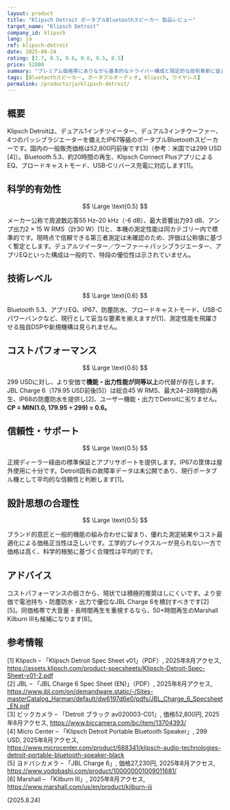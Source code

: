 ```yaml
---
layout: product
title: "Klipsch Detroit ポータブルBluetoothスピーカー 製品レビュー"
target_name: "Klipsch Detroit"
company_id: klipsch
lang: ja
ref: klipsch-detroit
date: 2025-08-24
rating: [2.7, 0.5, 0.6, 0.6, 0.5, 0.5]
price: 52800
summary: "プレミアム価格帯にありながら基本的なドライバー構成と限定的な技術革新に留まる割高なポータブルスピーカー"
tags: [Bluetoothスピーカー, ポータブルオーディオ, Klipsch, ワイヤレス]
permalink: /products/ja/klipsch-detroit/
---
```


## 概要

Klipsch Detroitは、デュアル1インチツイーター、デュアル3インチウーファー、4つのパッシブラジエーターを備えたIP67等級のポータブルBluetoothスピーカーです。国内の一般販売価格は52,800円前後です[3]（参考：米国では299 USD [4]）。Bluetooth 5.3、約20時間の再生、Klipsch Connect PlusアプリによるEQ、ブロードキャストモード、USB-Cリバース充電に対応します[1]。

## 科学的有効性

$$ \Large \text{0.5} $$

メーカー公称で周波数応答55 Hz–20 kHz（-6 dB）、最大音響出力93 dB、アンプ出力2 × 15 W RMS（計30 W）[1]と、本機の測定性能は同カテゴリー内で標準的です。現時点で信頼できる第三者測定は未確認のため、評価は公称値に基づく暫定とします。デュアルツイーター／ウーファー＋パッシブラジエーター、アプリEQといった構成は一般的で、特段の優位性は示されていません。

## 技術レベル

$$ \Large \text{0.6} $$

Bluetooth 5.3、アプリEQ、IP67、防塵防水、ブロードキャストモード、USB-Cパワーバンクなど、現行として妥当な要素を揃えますが[1]、測定性能を飛躍させる独自DSPや新規機構は見られません。

## コストパフォーマンス

$$ \Large \text{0.6} $$

299 USDに対し、より安価で**機能・出力性能が同等以上**の代替が存在します。JBL Charge 6（179.95 USD前後[5]）は総合45 W RMS、最大24–28時間の再生、IP68の防塵防水を提供し[2]、ユーザー機能・出力でDetroitに劣りません。  
**CP = MIN(1.0, 179.95 ÷ 299) = 0.6。**

## 信頼性・サポート

$$ \Large \text{0.5} $$

正規ディーラー経由の標準保証とアプリサポートを提供します。IP67の筐体は屋外使用に十分です。Detroit固有の故障率データは未公開であり、現行ポータブル機として平均的な信頼性と判断します[1]。

## 設計思想の合理性

$$ \Large \text{0.5} $$

ブランド的意匠と一般的機能の組み合わせに留まり、優れた測定結果やコスト最適化による価格正当性は乏しいです。工学的ブレイクスルーが見られない一方で価格は高く、科学的根拠に基づく合理性は平均的です。

## アドバイス

コストパフォーマンスの弱さから、現状では積極的推奨はしにくいです。より安価で電池持ち・防塵防水・出力で優位なJBL Charge 6を検討すべきです[2][5]。同価格帯で大音量・長時間再生を重視するなら、50+時間再生のMarshall Kilburn IIIも候補になります[6]。

## 参考情報

[1] Klipsch – 「Klipsch Detroit Spec Sheet v01」（PDF）, 2025年8月アクセス, https://assets.klipsch.com/product-specsheets/Klipsch-Detroit-Spec-Sheet-v01-2.pdf  
[2] JBL – 「JBL Charge 6 Spec Sheet (EN)」（PDF）, 2025年8月アクセス, https://www.jbl.com/on/demandware.static/-/Sites-masterCatalog_Harman/default/dw6197d6e0/pdfs/JBL_Charge_6_Specsheet_EN.pdf  
[3] ビックカメラ – 「Detroit ブラック av020003-C01」, 価格52,800円, 2025年8月アクセス, https://www.biccamera.com/bc/item/13704393/  
[4] Micro Center – 「Klipsch Detroit Portable Bluetooth Speaker」, 299 USD, 2025年8月アクセス, https://www.microcenter.com/product/688341/klipsch-audio-technologies-detroit-portable-bluetooth-speaker-black  
[5] ヨドバシカメラ – 「JBL Charge 6」, 価格27,230円, 2025年8月アクセス, https://www.yodobashi.com/product/100000001009011681/  
[6] Marshall – 「Kilburn III」, 2025年8月アクセス, https://www.marshall.com/us/en/product/kilburn-iii

(2025.8.24)

